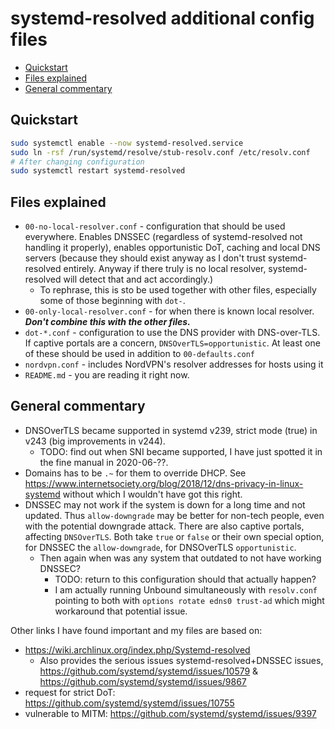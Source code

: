 # systemd-resolved additional config files

<!-- editorconfig-checker-disable -->
<!-- prettier-ignore-start -->

<!-- START doctoc generated TOC please keep comment here to allow auto update -->
<!-- DON'T EDIT THIS SECTION, INSTEAD RE-RUN doctoc TO UPDATE -->

- [Quickstart](#quickstart)
- [Files explained](#files-explained)
- [General commentary](#general-commentary)

<!-- END doctoc generated TOC please keep comment here to allow auto update -->

<!-- prettier-ignore-end -->
<!-- editorconfig-checker-enable -->

## Quickstart

```bash
sudo systemctl enable --now systemd-resolved.service
sudo ln -rsf /run/systemd/resolve/stub-resolv.conf /etc/resolv.conf
# After changing configuration
sudo systemctl restart systemd-resolved
```

## Files explained

- `00-no-local-resolver.conf` - configuration that should be used everywhere.
  Enables DNSSEC (regardless of systemd-resolved not handling it properly),
  enables opportunistic DoT, caching and local DNS servers (because they
  should exist anyway as I don't trust systemd-resolved entirely. Anyway if
  there truly is no local resolver, systemd-resolved will detect that and act accordingly.)
  - To rephrase, this is sto be used together with other files, especially
    some of those beginning with `dot-`.
- `00-only-local-resolver.conf` - for when there is known local resolver.
  **_Don't combine this with the other files._**
- `dot-*.conf` - configuration to use the DNS provider with DNS-over-TLS. If
  captive portals are a concern, `DNSOverTLS=opportunistic`. At least one of these
  should be used in addition to `00-defaults.conf`
- `nordvpn.conf` - includes NordVPN's resolver addresses for hosts using it
- `README.md` - you are reading it right now.

## General commentary

- DNSOverTLS became supported in systemd v239, strict mode (true) in
  v243 (big improvements in v244).
  - TODO: find out when SNI became supported, I have just spotted it in the
    fine manual in 2020-06-??.
- Domains has to be `.~` for them to override DHCP. See https://www.internetsociety.org/blog/2018/12/dns-privacy-in-linux-systemd
  without which I wouldn't have got this right.
- DNSSEC may not work if the system is down for a long time and not updated.
  Thus `allow-downgrade` may be better for non-tech people, even with the
  potential downgrade attack. There are also captive portals, affecting
  `DNSOverTLS`. Both take `true` or `false` or their own special option,
  for DNSSEC the `allow-downgrade`, for DNSOverTLS `opportunistic`.
  - Then again when was any system that outdated to not have working DNSSEC?
    - TODO: return to this configuration should that actually happen?
    - I am actually running Unbound simultaneously with `resolv.conf` pointing
      to both with `options rotate edns0 trust-ad` which might workaround that
      potential issue.

Other links I have found important and my files are based on:

- https://wiki.archlinux.org/index.php/Systemd-resolved
  - Also provides the serious issues systemd-resolved+DNSSEC issues, https://github.com/systemd/systemd/issues/10579 & https://github.com/systemd/systemd/issues/9867
- request for strict DoT: https://github.com/systemd/systemd/issues/10755
- vulnerable to MITM: https://github.com/systemd/systemd/issues/9397
